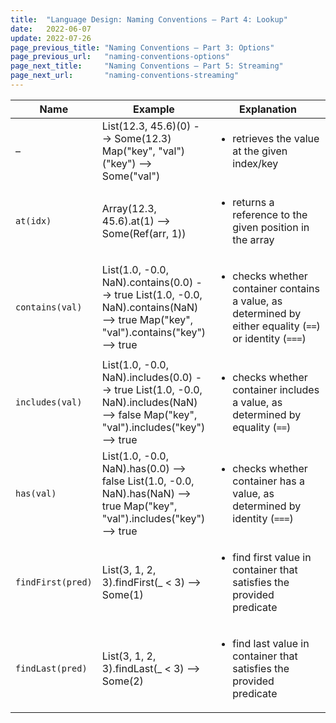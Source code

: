 ```yaml
---
title:  "Language Design: Naming Conventions – Part 4: Lookup"
date:   2022-06-07
update: 2022-07-26
page_previous_title: "Naming Conventions – Part 3: Options"
page_previous_url:   "naming-conventions-options"
page_next_title:     "Naming Conventions – Part 5: Streaming"
page_next_url:       "naming-conventions-streaming"
---
```


<table class="table-medium">
  <thead>
    <tr>
      <th style="width: 18%">Name</th>
      <th style="width: 34%">Example</th>
      <th>Explanation</th>
    </tr>
  </thead>
  <tbody>
    <tr>
      <td>–</td>
      <td class="code">List(12.3, 45.6)(0)
<span class="result">--> Some(12.3)</span>
Map("key", "val")("key")
<span class="result">--> Some("val")</span></td>
      <td>
        <ul>
          <li>retrieves the value at the given index/key</li>
        </ul>
      </td>
    </tr>
    <tr>
      <td><code>at(idx)</code></td>
      <td class="code">Array(12.3, 45.6).at(1)
<span class="result">--> Some(Ref(arr, 1))</span></td>
      <td>
        <ul>
          <li>returns a reference to the given position in the array</li>
        </ul>
      </td>
    </tr>
    <tr>
      <td><code>contains(val)</code></td>
      <td class="code">List(1.0, -0.0, NaN).contains(0.0)
<span class="result">--> true</span>
List(1.0, -0.0, NaN).contains(NaN)
<span class="result">--> true</span>
Map("key", "val").contains("key")
<span class="result">--> true</span>
</td>
      <td>
        <ul>
          <li>checks whether container contains a value, as determined by either equality (<code>==</code>) or identity (<code>===</code>)</li>
        </ul>
      </td>
    </tr>
    <tr>
      <td><code>includes(val)</code></td>
      <td class="code">List(1.0, -0.0, NaN).includes(0.0)
<span class="result">--> true</span>
List(1.0, -0.0, NaN).includes(NaN)
<span class="result">--> false</span>
Map("key", "val").includes("key")
<span class="result">--> true</span></td>
      <td>
        <ul>
          <li>checks whether container includes a value, as determined by equality (<code>==</code>)</li>
        </ul>
      </td>
    </tr>
    <tr>
      <td><code>has(val)</code></td>
      <td class="code">List(1.0, -0.0, NaN).has(0.0)
<span class="result">--> false</span>
List(1.0, -0.0, NaN).has(NaN)
<span class="result">--> true</span>
Map("key", "val").includes("key")
<span class="result">--> true</span></td>
      <td>
        <ul>
          <li>checks whether container has a value, as determined by identity (<code>===</code>)</li>
        </ul>
      </td>
    </tr>
    <tr>
      <td><code>findFirst(pred)</code></td>
      <td class="code">List(3, 1, 2, 3).findFirst(_ < 3)
<span class="result">--> Some(1)</span></td>
      <td>
        <ul>
          <li>find first value in container that satisfies the provided predicate</li>
        </ul>
      </td>
    </tr>
    <tr>
      <td><code>findLast(pred)</code></td>
      <td class="code">List(3, 1, 2, 3).findLast(_ < 3)
<span class="result">--> Some(2)</span></td>
      <td>
        <ul>
          <li>find last value in container that satisfies the provided predicate</li>
        </ul>
      </td>
    </tr>
  </tbody>
</table>

